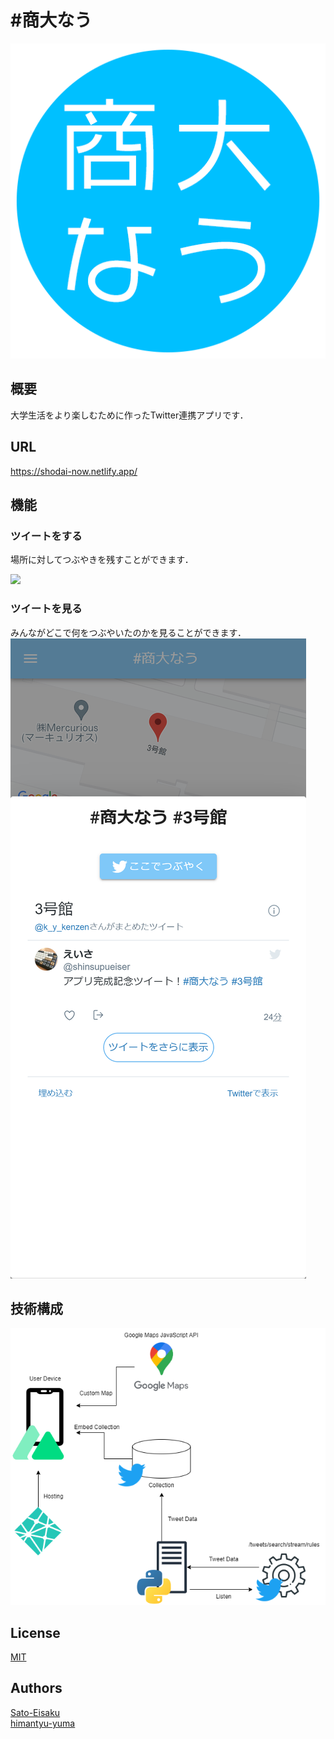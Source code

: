 # #商大なう
<p align="center">
  <img src="docs/images/large-icon.png">
</p>

## 概要
大学生活をより楽しむために作ったTwitter連携アプリです．

## URL
https://shodai-now.netlify.app/

## 機能
### ツイートをする
場所に対してつぶやきを残すことができます．
<p>
  <img src="docs/images/tweet.gif" width="10px">
</p>

### ツイートを見る
みんながどこで何をつぶやいたのかを見ることができます．
![ツイート一覧](docs/images/tweet.png)

## 技術構成
![技術構成図](docs/images//tech-stack.png)

## License
[MIT](LICENSE)

## Authors
[Sato-Eisaku](https://github.com/Sato-Eisaku)  
[himantyu-yuma](https://github.com/himantyu-yuma)
